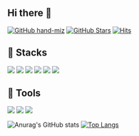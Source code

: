 ## Hi there 👋
[![GitHub hand-miz](https://img.shields.io/github/followers/hand-miz?label=follow&style=social)](https://github.com/hand-miz)
[![GitHub Stars](https://img.shields.io/github/stars/hand-miz?style=social)](https://github.com/hand-miz)
[![Hits](https://komarev.com/ghpvc/?username=hand-miz&color=blue&label=Hits)](https://github.com/hand-miz)

## 🤔 Stacks
<img src="https://img.shields.io/badge/Python-3766AB?style=flat-square&logo=Python&logoColor=white"/> <img src="https://img.shields.io/badge/Java-007396?style=flat-square&logo=Java&logoColor=white"/> <img src="https://img.shields.io/badge/JavaScript-F7DF1E?style=flat-square&logo=JavaScript&logoColor=white"/> <img src="https://img.shields.io/badge/C-A8B9CC?style=flat-square&logo=C&logoColor=white"/> <img src="https://img.shields.io/badge/C++-00599C?style=flat-square&logo=C++&logoColor=white"/> <img src="https://img.shields.io/badge/MySQL-4479A1?style=flat-square&logo=MySQL&logoColor=white"/>


## 🤔 Tools

<img src="https://img.shields.io/badge/Visual Studio Code-007ACC?style=flat-square&logo=Visual Studio Code&logoColor=white"/> <img src="https://img.shields.io/badge/GitHub-181717?style=flat-square&logo=GitHub&logoColor=white"/> <img src="https://img.shields.io/badge/Eclipse IDE-2C2255?style=flat-square&logo=Eclipse IDE&logoColor=white"/>

![Anurag's GitHub stats](https://github-readme-stats.vercel.app/api?username=hand-miz\&rank_icon=github&theme=material-palenight)
[![Top Langs](https://github-readme-stats.vercel.app/api/top-langs/?username=hand-miz&langs_count=8&layout=compact&theme=material-palenight)](https://github.com/hand-miz/hand-miz.git)
﻿

<!--
**hand-mj/hand-mj** is a ✨ _special_ ✨ repository because its `README.md` (this file) appears on your GitHub profile.

Here are some ideas to get you started:

- 🔭 I’m currently working on ...
- 🌱 I’m currently learning ...
- 👯 I’m looking to collaborate on ...
- 🤔 I’m looking for help with ...
- 💬 Ask me about ...
- 📫 How to reach me: ...
- 😄 Pronouns: ...
- ⚡ Fun fact: ...
-->
